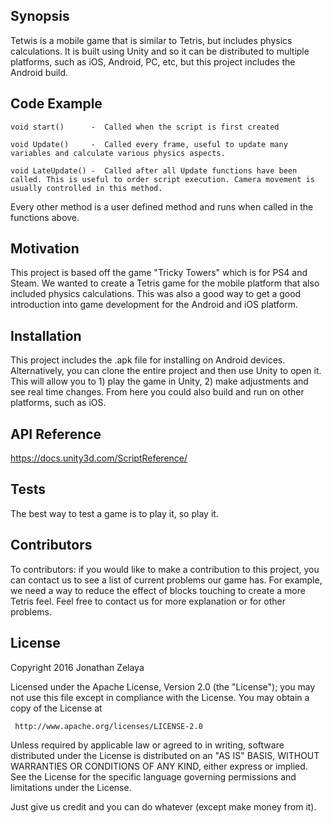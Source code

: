 ## Synopsis

Tetwis is a mobile game that is similar to Tetris, but includes physics calculations. It is built using Unity and so it can be distributed to multiple platforms, such as iOS, Android, PC, etc, but this project includes the Android build. 

## Code Example

`void start()      -  Called when the script is first created`

`void Update()     -  Called every frame, useful to update many variables and calculate various physics aspects.`

`void LateUpdate() -  Called after all Update functions have been called. This is useful to order script execution. Camera movement
                     is usually controlled in this method.`
                     
Every other method is a user defined method and runs when called in the functions above.

## Motivation

This project is based off the game "Tricky Towers" which is for PS4 and Steam. We wanted to create a Tetris game for the mobile platform that also included physics calculations. This was also a good way to get a good introduction into game development for the Android and iOS platform.

## Installation

This project includes the .apk file for installing on Android devices. Alternatively, you can clone the entire project and then use Unity to open it. This will allow you to 1) play the game in Unity, 2) make adjustments and see real time changes. From here you could also build and run on other platforms, such as iOS.

## API Reference

https://docs.unity3d.com/ScriptReference/

## Tests

The best way to test a game is to play it, so play it.

## Contributors

To contributors: if you would like to make a contribution to this project, you can contact us to see a list of current problems our game has. For example, we need a way to reduce the effect of blocks touching to create a more Tetris feel. Feel free to contact us for more explanation or for other problems.

## License

Copyright 2016 Jonathan Zelaya

   Licensed under the Apache License, Version 2.0 (the "License");
   you may not use this file except in compliance with the License.
   You may obtain a copy of the License at
   
     http://www.apache.org/licenses/LICENSE-2.0

   Unless required by applicable law or agreed to in writing, software
   distributed under the License is distributed on an "AS IS" BASIS,
   WITHOUT WARRANTIES OR CONDITIONS OF ANY KIND, either express or implied.
   See the License for the specific language governing permissions and
   limitations under the License.

Just give us credit and you can do whatever (except make money from it). 
